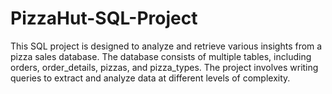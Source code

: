 # PizzaHut-SQL-Project
This SQL project is designed to analyze and retrieve various insights from a pizza sales database. The database consists of multiple tables, including orders, order_details, pizzas, and pizza_types. The project involves writing queries to extract and analyze data at different levels of complexity.
